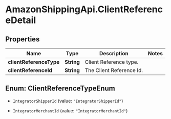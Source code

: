 # AmazonShippingApi.ClientReferenceDetail

## Properties

Name | Type | Description | Notes
------------ | ------------- | ------------- | -------------
**clientReferenceType** | **String** | Client Reference type. | 
**clientReferenceId** | **String** | The Client Reference Id. | 



## Enum: ClientReferenceTypeEnum


* `IntegratorShipperId` (value: `"IntegratorShipperId"`)

* `IntegratorMerchantId` (value: `"IntegratorMerchantId"`)




